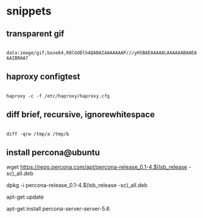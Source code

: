 # snippets

transparent gif
---------------

<code>
data:image/gif;base64,R0lGODlhAQABAIAAAAAAAP///yH5BAEAAAAALAAAAAABAAEAAAIBRAA7
</code>

haproxy configtest
------------------

<code>
haproxy -c -f /etc/haproxy/haproxy.cfg
</code>

diff brief, recursive, ignorewhitespace
---------------------------------------

<code>
diff -qrw /tmp/a /tmp/b
</code>

install percona@ubuntu
----------------------
wget https://repo.percona.com/apt/percona-release_0.1-4.$(lsb_release -sc)_all.deb

dpkg -i percona-release_0.1-4.$(lsb_release -sc)_all.deb

apt-get update

apt-get install percona-server-server-5.6

